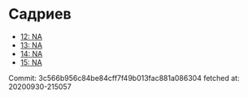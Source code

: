 # Садриев
- [12: NA](12.md)
- [13: NA](13.md)
- [14: NA](14.md)
- [15: NA](15.md)

Commit: 3c566b956c84be84cff7f49b013fac881a086304
 fetched at: 20200930-215057
